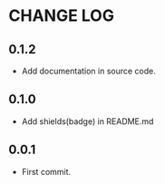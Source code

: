 # CHANGE LOG

## 0.1.2
- Add documentation in source code.

## 0.1.0
- Add shields(badge) in README.md

## 0.0.1
- First commit.